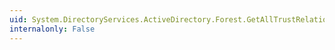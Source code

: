 ```yaml
---
uid: System.DirectoryServices.ActiveDirectory.Forest.GetAllTrustRelationships
internalonly: False
---
```

